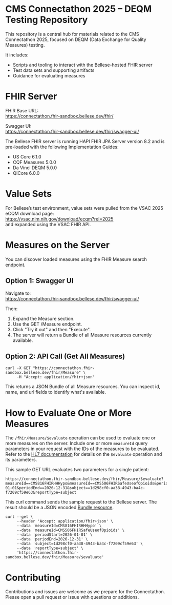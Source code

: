 # CMS Connectathon 2025 – DEQM Testing Repository

This repository is a central hub for materials related to the CMS Connectathon 2025, focused on DEQM (Data Exchange for Quality Measures) testing.

It includes:

- Scripts and tooling to interact with the Bellese-hosted FHIR server  
- Test data sets and supporting artifacts  
- Guidance for evaluating measures  

# FHIR Server

FHIR Base URL:  
https://connectathon.fhir-sandbox.bellese.dev/fhir/

Swagger UI:  
https://connectathon.fhir-sandbox.bellese.dev/fhir/swagger-ui/

The Bellese FHIR server is running HAPI FHIR JPA Server version 8.2 and is pre-loaded with the following Implementation Guides:

- US Core 6.1.0  
- CQF Measures 5.0.0  
- Da Vinci DEQM 5.0.0  
- QICore 6.0.0  

# Value Sets

For Bellese’s test environment, value sets were pulled from the VSAC 2025 eCQM download page:  
https://vsac.nlm.nih.gov/download/ecqm?rel=2025  
and expanded using the VSAC FHIR API.

# Measures on the Server

You can discover loaded measures using the FHIR Measure search endpoint.

## Option 1: Swagger UI

Navigate to:  
https://connectathon.fhir-sandbox.bellese.dev/fhir/swagger-ui/

Then:  
1. Expand the Measure section.  
2. Use the GET /Measure endpoint.  
3. Click "Try it out" and then "Execute".  
4. The server will return a Bundle of all Measure resources currently available.

## Option 2: API Call (Get All Measures)

```
curl -X GET "https://connectathon.fhir-sandbox.bellese.dev/fhir/Measure" \
     -H "Accept: application/fhir+json"
```

This returns a JSON Bundle of all Measure resources. You can inspect id, name, and url fields to identify what's available.

# How to Evaluate One or More Measures

The `/fhir/Measure/$evaluate` operation can be used to evaluate one or more measures on the server.
Include one or more `measureId` query parameters in your request with the IDs of the measures to be evaluated.
Refer to the [HL7 documentation](https://build.fhir.org/ig/HL7/davinci-deqm/OperationDefinition-evaluate.html)
for details on the `$evaluate` operation and its parameters.

This sample GET URL evaluates two parameters for a single patient:

```
https://connectathon.fhir-sandbox.bellese.dev/fhir/Measure/$evaluate?measureId==CMS816FHIRHHHypo&measureId==CMS506FHIRSafeUseofOpioids&periodStart==2026-01-01&periodEnd==2026-12-31&subject==1d298cf0-aa38-4943-ba4c-f7209cf59e63&reportType=subject
````

This curl command sends the sample request to the Bellese server.
The result should be a JSON encoded [Bundle resource](https://hl7.org/fhir/R4/bundle.html).

```
curl --get \
     --header 'Accept: application/fhir+json' \
     --data 'measureId=CMS816FHIRHHHypo' \
     --data 'measureId=CMS506FHIRSafeUseofOpioids' \
     --data 'periodStart=2026-01-01' \
     --data 'periodEnd=2026-12-31' \
     --data 'subject=1d298cf0-aa38-4943-ba4c-f7209cf59e63' \
     --data 'reportType=subject' \
     'https://connectathon.fhir-sandbox.bellese.dev/fhir/Measure/$evaluate'
```

# Contributing

Contributions and issues are welcome as we prepare for the Connectathon. Please open a pull request or issue with questions or additions.
